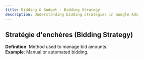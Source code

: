 ```yaml
---
title: Bidding & Budget - Bidding Strategy
description: Understanding bidding strategies in Google Ads
---
```


## Stratégie d'enchères (Bidding Strategy)
**Definition**: Method used to manage bid amounts.  
**Example**: Manual or automated bidding.